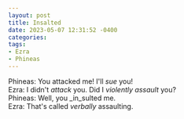 ```yaml
---
layout: post
title: Insalted
date: 2023-05-07 12:31:52 -0400
categories:
tags:
- Ezra
- Phineas
---
```


Phineas: You attacked me! I'll _sue_ you!<br/>
Ezra: I didn't _attack_ you. Did I _violently assault_ you?<br/>
Phineas: Well, you _in_sulted me.<br/>
Ezra: That's called _verbally_ assaulting.

